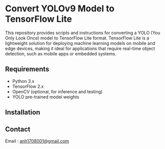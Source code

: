 # Convert YOLOv9 Model to TensorFlow Lite


This repository provides scripts and instructions for converting a YOLO (You Only Look Once) model to TensorFlow Lite format. TensorFlow Lite is a lightweight solution for deploying machine learning models on mobile and edge devices, making it ideal for applications that require real-time object detection, such as mobile apps or embedded systems.

## Requirements

- Python 3.x
- TensorFlow 2.x
- OpenCV (optional, for inference and testing)
- YOLO pre-trained model weights 

## Installation



## Contact

Email : anh1708001@gmail.com

